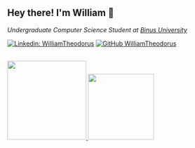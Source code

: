 
<h2> Hey there! I'm William 👋</h2>

<p><em>Undergraduate Computer Science Student at <a href="https://binus.ac.id/">Binus University</a></em></p>

[![Linkedin: WilliamTheodorus](https://img.shields.io/badge/-WilliamTheodorus-blue?style=flat-square&logo=Linkedin&logoColor=white&link=https://www.linkedin.com/in/thaianebraga/)](https://www.linkedin.com/in/william-t-00a102282/)
[![GitHub WilliamTheodorus](https://img.shields.io/github/followers/williamtheodoruswijaya?label=follow&style=social)](https://github.com/williamtheodoruswijaya)


<br/>
<a href="https://github.com/williamtheodoruswijaya">
  <img height="180em" src="https://github-readme-stats.vercel.app/api?username=williamtheodoruswijaya&theme=buefy&show_icons=true" />
  <img height="150em" width = auto src="https://github-readme-stats.vercel.app/api/top-langs/?username=williamtheodoruswijaya&theme=buefy&layout=compact" />
</a>

<br/>

